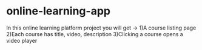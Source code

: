 # online-learning-app
 In this  online learning platform project you will get -> 1)A course listing page  2)Each course has title, video, description  3)Clicking a course opens a video player
